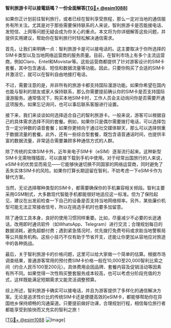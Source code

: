 **智利旅游卡可以接電話嗎？一份全面解答[[TG💪+ @esim1088](https://t.me/s/esim1088)]**

如果你正计划前往智利旅行，或者已经在智利享受旅程，那么一定对当地的通信服务有所关注。尤其是对于那些需要保持联系的人来说，智利旅游卡是否能接电话、发短信、上网等问题无疑会成为你关心的重点。本文将为你详细解答这些问题，并提供实用建议，帮助你在智利旅行时轻松解决通信需求。

首先，让我们来明确一点：智利旅游卡是可以接电话的。这主要取决于你所选择的SIM卡类型以及当地网络运营商的服务质量。目前，在智利市场上有多个主流运营商，例如Claro、Entel和Movistar等。这些运营商都提供了针对游客设计的SIM卡套餐，其中包含通话、短信和数据流量等功能。因此，只要你购买了合适的SIM卡并激活它，就可以在智利自由地接打电话。

不过，需要注意的是，并非所有的旅游卡都支持国际漫游功能。如果你希望在国内也能与智利的朋友或家人保持联系，那么你需要提前确认你的SIM卡是否支持国际漫游服务。通常情况下，购买本地SIM卡时，工作人员会主动询问你是否需要开通这项服务。如果忘记询问，也可以事后联系客服进行设置。

接下来，我们来谈谈如何选择适合自己的智利旅游卡。一般来说，游客可以根据自己的具体需求选择不同的套餐。例如，如果你只是偶尔需要拨打电话，可以选择包含一定分钟数的语音套餐；如果你更倾向于通过社交媒体聊天，那么可以选择侧重于数据流量的套餐。此外，还有一些综合型套餐，既包含语音通话时间，也提供丰富的数据流量，非常适合需要兼顾多种通信方式的人群。

除了传统的实体SIM卡外，近年来电子SIM卡（eSIM）逐渐流行起来。这种新型SIM卡无需物理插拔，可以直接下载到手机中使用。对于经常出国旅行的人来说，eSIM卡的优势显而易见——它能够快速切换不同国家的网络运营商，同时避免了丢失实体SIM卡的风险。如果你打算长期逗留在智利，不妨考虑一下eSIM卡作为替代方案。

当然，无论选择哪种类型的SIM卡，都需要确保你的手机兼容相关频段。智利主要采用GSM制式，大多数现代智能手机都能很好地适应这一标准。但为了保险起见，建议在出发前检查一下自己的设备是否支持当地网络频率。另外，某些廉价机型可能无法正常接收信号，所以在挑选手机时也要多加留意。

除了通信工具本身，良好的使用习惯同样重要。比如，尽量减少不必要的长途通话，改用即时通讯软件（如WhatsApp、Telegram）进行交流；合理规划每日的数据消耗，避免超额付费；遇到紧急情况时，优先拨打免费号码或求助当地警察局等公共服务机构。这些小技巧不仅有助于节省开支，还能让你更加从容地应对旅途中的各种挑战。

最后，关于智利旅游卡的价格问题，这里可以给大家做一个简单的估算。根据市场调查结果，普通游客常用的预付费SIM卡价格一般在10,000至20,000智利比索之间（约合人民币100至200元）。具体费用会因品牌、套餐内容及促销活动等因素有所不同。如果觉得一次性购买整套服务成本较高，也可以考虑分阶段充值的方式，这样既能满足短期需求又能灵活调整预算。

综上所述，智利旅游卡确实可以接电话，并且为游客提供了多样化的通信解决方案。无论是追求性价比的传统SIM卡还是便捷高效的eSIM卡，都能够帮助你在异国他乡保持顺畅的沟通渠道。只要提前做好功课，合理规划行程，相信每位旅行者都能享受到愉快而又充实的智利之旅！

[[TG💪+ @esim1088](https://t.me/s/esim1088) ![Image](https://i.postimg.cc/4NQfJmqS/Snipaste-2025-05-13-00-14-12.png)]